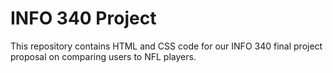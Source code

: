 # INFO 340 Project

This repository contains HTML and CSS code for our INFO 340 final project proposal on comparing users to NFL players.